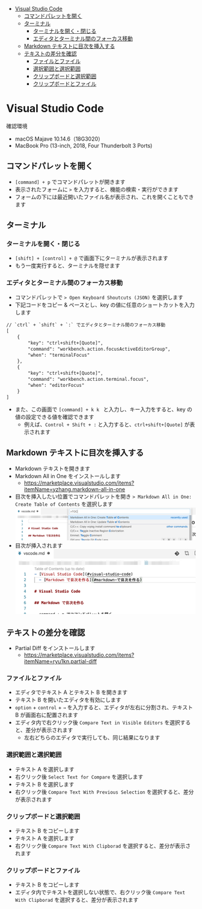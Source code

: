 - [Visual Studio Code](#visual-studio-code)
  - [コマンドパレットを開く](#コマンドパレットを開く)
  - [ターミナル](#ターミナル)
    - [ターミナルを開く・閉じる](#ターミナルを開く閉じる)
    - [エディタとターミナル間のフォーカス移動](#エディタとターミナル間のフォーカス移動)
  - [Markdown テキストに目次を挿入する](#markdown-テキストに目次を挿入する)
  - [テキストの差分を確認](#テキストの差分を確認)
    - [ファイルとファイル](#ファイルとファイル)
    - [選択範囲と選択範囲](#選択範囲と選択範囲)
    - [クリップボードと選択範囲](#クリップボードと選択範囲)
    - [クリップボードとファイル](#クリップボードとファイル)

# Visual Studio Code

確認環境
- macOS Majave 10.14.6（18G3020）
- MacBook Pro (13-inch, 2018, Four Thunderbolt 3 Ports)

## コマンドパレットを開く

- `[command] + p` でコマンドパレットが開きます
- 表示されたフォームに `>` を入力すると、機能の検索・実行ができます
- フォームの下には最近開いたファイル名が表示され、これを開くこともできます


## ターミナル
### ターミナルを開く・閉じる

- `[shift] + [control] + @` で画面下にターミナルが表示されます
- もう一度実行すると、ターミナルを隠せます


### エディタとターミナル間のフォーカス移動

- コマンドパレットで `> Open Keyboard Shoutcuts (JSON)` を選択します
- 下記コードをコピー & ペースとし、key の値に任意のショートカットを入力します

```
// `ctrl` + `shift` + `:` でエディタとターミナル間のフォーカス移動
[
    {
        "key": "ctrl+shift+[Quote]",
        "command": "workbench.action.focusActiveEditorGroup",
        "when": "terminalFocus"
    },
    {
        "key": "ctrl+shift+[Quote]",
        "command": "workbench.action.terminal.focus",
        "when": "editorFocus"
    }
]
```

- また、この画面で `[command] + k k ` と入力し、キー入力をすると、key の値の設定できる値を確認できます
  - 例えば、`Control + Shift + :` と入力すると、`ctrl+shift+[Quote]` が表示されます


## Markdown テキストに目次を挿入する

- Markdown テキストを開きます
- Markdown All in One をインストールします
  - https://marketplace.visualstudio.com/items?itemName=yzhang.markdown-all-in-one
- 目次を挿入したい位置でコマンドパレットを開き `> Markdown All in One: Create Table of Contents` を選択します
![vscode](img/vscode-2020-04-04-22-05-35.png)
- 目次が挿入されます
![vscode](img/vscode.md-2020-04-04-22-06-10.png)


## テキストの差分を確認
- Partial Diff をインストールします
  - https://marketplace.visualstudio.com/items?itemName=ryu1kn.partial-diff

### ファイルとファイル

- エディタでテキスト A とテキスト B を開きます
- テキスト B を開いたエディタを有効にします
- `option` + `control` + `→` を入力すると、エディタが左右に分割され、テキスト B が画面右に配置されます
- エディタ内で右クリック後 `Compare Text in Visible Editors` を選択すると、差分が表示されます
  - 左右どちらのエディタで実行しても、同じ結果になります

### 選択範囲と選択範囲

- テキスト A を選択します
- 右クリック後 `Select Text for Compare` を選択します
- テキスト B を選択します
- 右クリック後 `Compare Text With Previous Selection` を選択すると、差分が表示されます


### クリップボードと選択範囲

- テキスト B をコピーします
- テキスト A を選択します
- 右クリック後 `Compare Text With Clipborad` を選択すると、差分が表示されます


### クリップボードとファイル

- テキスト B をコピーします
- エディタ内でテキストを選択しない状態で、右クリック後 `Compare Text With Clipborad` を選択すると、差分が表示されます

